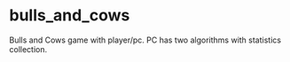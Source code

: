 # bulls_and_cows
Bulls and Cows game with player/pc.
PC has two algorithms with statistics collection.

